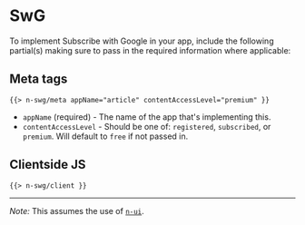 # SwG

To implement Subscribe with Google in your app, include the following partial(s) making sure to pass in the required information where applicable:

## Meta tags

```
{{> n-swg/meta appName="article" contentAccessLevel="premium" }}
```

+ `appName` (required) - The name of the app that's implementing this.
+ `contentAccessLevel` - Should be one of: `registered`, `subscribed`, or `premium`. Will default to `free` if not passed in.

## Clientside JS

```
{{> n-swg/client }}
```

---

*Note:* This assumes the use of [`n-ui`](https://github.com/Financial-Times/n-ui).